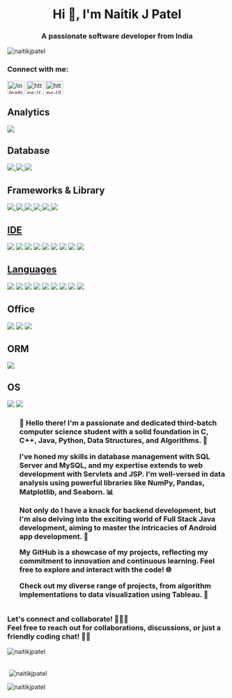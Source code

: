 
<h1 align="center">Hi 👋, I'm Naitik J Patel</h1>
<h3 align="center">A passionate software developer from India</h3>

<p align="left"> <img src="https://komarev.com/ghpvc/?username=naitikjpatel&label=Profile%20views&color=0e75b6&style=flat" alt="naitikjpatel" /> </p>

<h3 align="left">Connect with me:</h3>
<p align="left">
<a href="https://linkedin.com/in//in/naitikjpatel/" target="blank"><img align="center" src="https://raw.githubusercontent.com/rahuldkjain/github-profile-readme-generator/master/src/images/icons/Social/linked-in-alt.svg" alt="/in/naitikjpatel/" height="30" width="40" /></a>
<a href="https://kaggle.com/https://www.kaggle.com/naitikpatel2003" target="blank"><img align="center" src="https://raw.githubusercontent.com/rahuldkjain/github-profile-readme-generator/master/src/images/icons/Social/kaggle.svg" alt="https://www.kaggle.com/naitikpatel2003" height="30" width="40" /></a>
<a href="https://www.leetcode.com/https://leetcode.com/naitik_patel/" target="blank"><img align="center" src="https://raw.githubusercontent.com/rahuldkjain/github-profile-readme-generator/master/src/images/icons/Social/leet-code.svg" alt="https://leetcode.com/naitik_patel/" height="30" width="40" /></a>
</p>
  <h2>Analytics</h2>
    <img
      src="https://img.shields.io/badge/Tableau-E97627?style=for-the-badge&logo=Tableau&logoColor=white"
    />
    <h2>Database</h2>
    <a href="">
    <img
      src="https://img.shields.io/badge/MySQL-005C84?style=for-the-badge&logo=mysql&logoColor=white"
    />
    </a>
    <a href="">
    <img
      src="https://img.shields.io/badge/Oracle-F80000?style=for-the-badge&logo=Oracle&logoColor=white"
    />
    </a>
    <a href="">
    <img
      src="https://img.shields.io/badge/Sqlite-003B57?style=for-the-badge&logo=sqlite&logoColor=white"
    />
    </a>
    <br/>
    <h2>Frameworks & Library</h2>
    <a href="">
    <img
      src="https://img.shields.io/badge/Jupyter-F37626.svg?&style=for-the-badge&logo=Jupyter&logoColor=white"
    />
      </a>
    <a href="">
    <img
      src="https://img.shields.io/badge/npm-CB3837?style=for-the-badge&logo=npm&logoColor=white"    />
    </a>
      <a href="">
      <img
      src="https://img.shields.io/badge/React-20232A?style=for-the-badge&logo=react&logoColor=61DAFB"
 />
        </a>
    <a href="">
      <img
      src="https://img.shields.io/badge/Redux-593D88?style=for-the-badge&logo=redux&logoColor=white"
 />
      </a>
    <a href="">
      <img
      src="https://img.shields.io/badge/Tailwind_CSS-38B2AC?style=for-the-badge&logo=tailwind-css&logoColor=white"
/>
      </a>
    <a href="">
    <img
      src="https://img.shields.io/badge/Xampp-F37623?style=for-the-badge&logo=xampp&logoColor=white"
/>
<br />
    <h2>IDE</h2>
     <a href=""><img
      src="https://img.shields.io/badge/Android_Studio-3DDC84?style=for-the-badge&logo=android-studio&logoColor=white"
 /></a>
     <a href=""><img
      src="https://img.shields.io/badge/apache%20netbeans-1B6AC6?style=for-the-badge&logo=apache%20netbeans%20IDE&logoColor=white"
/></a>
    <a href=""> <img
      src="https://img.shields.io/badge/Colab-F9AB00?style=for-the-badge&logo=googlecolab&color=525252"
/></a>
    <a href=""> <img
      src="https://img.shields.io/badge/Eclipse-2C2255?style=for-the-badge&logo=eclipse&logoColor=white"
/></a>
    <a href=""> <img
      src="https://img.shields.io/badge/IntelliJ_IDEA-000000.svg?style=for-the-badge&logo=intellij-idea&logoColor=white"
/></a>
    <a href=""> <img
      src="https://img.shields.io/badge/Notepad++-90E59A.svg?style=for-the-badge&logo=notepad%2B%2B&logoColor=black"
 /></a>
     <a href=""><img
      src="https://img.shields.io/badge/PyCharm-000000.svg?&style=for-the-badge&logo=PyCharm&logoColor=white"
/></a>
     <a href=""><img
      src="https://img.shields.io/badge/replit-667881?style=for-the-badge&logo=replit&logoColor=white"
/></a>
    <a href=""> <img
      src="https://img.shields.io/badge/VSCode-0078D4?style=for-the-badge&logo=visual%20studio%20code&logoColor=white"
 />
 <br />
    <h2>Languages</h2>
    <a href=""> <img
      src="https://img.shields.io/badge/C-00599C?style=for-the-badge&logo=c&logoColor=white"
       /></a>
    <a href=""> <img
      src="https://img.shields.io/badge/C%2B%2B-00599C?style=for-the-badge&logo=c%2B%2B&logoColor=white"
    /></a>
     <a href=""><img
      src="https://img.shields.io/badge/CSS3-1572B6?style=for-the-badge&logo=css3&logoColor=white"
    /></a>
    <a href=""> <img
      src="https://img.shields.io/badge/HTML5-E34F26?style=for-the-badge&logo=html5&logoColor=white"
    /></a>
    <a href=""> <img
      src="https://img.shields.io/badge/JavaScript-323330?style=for-the-badge&logo=javascript&logoColor=F7DF1E"
    /></a>
    <a href=""> <img
      src="https://img.shields.io/badge/Numpy-777BB4?style=for-the-badge&logo=numpy&logoColor=white"
    /></a>
     <a href=""><img
      src="https://img.shields.io/badge/Pandas-2C2D72?style=for-the-badge&logo=pandas&logoColor=white"
    /></a>
     <a href=""><img
      src="https://img.shields.io/badge/PLSQL-F80000?style=for-the-badge&logo=oracle&logoColor=black"
    /></a>
     <a href=""><img
      src="https://img.shields.io/badge/Python-FFD43B?style=for-the-badge&logo=python&logoColor=blue"
    /></a>
<br />
    <h2>Office</h2>
    <a href=""> <img
      src="https://img.shields.io/badge/Google%20Sheets-34A853?style=for-the-badge&logo=google-sheets&logoColor=white"
    /></a>
     <a href=""><img
      src="https://img.shields.io/badge/Microsoft_Excel-217346?style=for-the-badge&logo=microsoft-excel&logoColor=white"
    /></a>
     <a href=""><img
      src="https://img.shields.io/badge/Microsoft_Office-D83B01?style=for-the-badge&logo=microsoft-office&logoColor=white"
    /></a>
    <br />
    <h2>ORM</h2>
     <a href=""><img
      src="https://img.shields.io/badge/Hibernate-59666C?style=for-the-badge&logo=Hibernate&logoColor=white"
    /></a>
    <br />
    <h2>OS</h2>
    <a href=""> <img
      src="https://img.shields.io/badge/Android-3DDC84?style=for-the-badge&logo=android&logoColor=white"
    /></a>
     <a href=""><img
      src="https://img.shields.io/badge/Windows_11-0078d4?style=for-the-badge&logo=windows-11&logoColor=white"
    /></a>
 </hr>
<h3>
<ul>👋 Hello there! I'm a passionate and dedicated third-batch computer science student with a solid foundation in C, C++, Java, Python, Data Structures, and Algorithms. 🚀
</ul>
<ul>
I've honed my skills in database management with SQL Server and MySQL, and my expertise extends to web development with Servlets and JSP. I'm well-versed in data analysis using powerful libraries like NumPy, Pandas, Matplotlib, and Seaborn. 📊
</ul>
<ul>
Not only do I have a knack for backend development, but I'm also delving into the exciting world of Full Stack Java development, aiming to master the intricacies of Android app development. 📱
</ul>
<ul>
My GitHub is a showcase of my projects, reflecting my commitment to innovation and continuous learning. Feel free to explore and interact with the code! 🌐
</ul>
<ul>
Check out my diverse range of projects, from algorithm implementations to data visualization using Tableau. 🚀
</ul>
</br>
Let's connect and collaborate! 👨‍💻✨
</br>
Feel free to reach out for collaborations, discussions, or just a friendly coding chat! 🚀✨</h3>

<p><img align="left" src="https://github-readme-stats.vercel.app/api/top-langs?username=naitikjpatel&show_icons=true&locale=en&layout=compact" alt="naitikjpatel" /></p>
</br>
</br>
<p>&nbsp;<img align="center" src="https://github-readme-stats.vercel.app/api?username=naitikjpatel&show_icons=true&locale=en" alt="naitikjpatel" /></p>
<p><img align="center" src="https://github-readme-streak-stats.herokuapp.com/?user=naitikjpatel&" alt="naitikjpatel" /></p>

<!--
**naitikjpatel/naitikjpatel** is a ✨ _special_ ✨ repository because its `README.md` (this file) appears on your GitHub profile.

Here are some ideas to get you started:

- 🔭 I’m currently working on ...
- 🌱 I’m currently learning ...
- 👯 I’m looking to collaborate on ...
- 🤔 I’m looking for help with ...
- 💬 Ask me about ...
- 📫 How to reach me: ...
- 😄 Pronouns: ...
- ⚡ Fun fact: ...
-->


